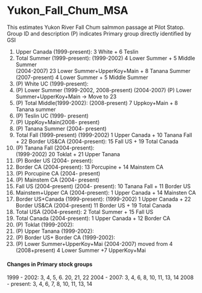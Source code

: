 # Yukon_Fall_Chum_MSA

This estimates Yukon River Fall Chum salmmon passage at Pilot Statop. 
   Group ID and description (P) indicates Primary group directly identified by 
   GSI
1. Upper Canada (1999-present): 3 White + 6 Teslin
2. Total Summer (1999-present): 
		(1999-2002)  4 Lower Summer + 5 Middle Summer  
		(2004-2007)  23 Lower Summer+UpperKoy+Main + 8 Tanana Summer  
  	(2007-present)  4 Lower Summer + 5 Middle Summer  
3. (P) White UC (1999-present): 	 
4. (P) Lower Summer (1999-2002, 2008-present)
  	(2004-2007) (P) Lower Summer+UpperKoy+Main -> Move to 23 		
5. (P) Total Middle(1999-2002): 
	(2008-present) 7 Uppkoy+Main + 8 Tanana summer 
6. (P) Teslin UC (1999- present)   
7. (P) UppKoy+Main(2008- present)
8. (P) Tanana Summer (2004- present)
9. Total Fall (1999-present)
	(1999-2002) 1 Upper Canada + 10 Tanana Fall + 22 Border US&CA
	(2004-present):  15 Fall US + 19 Total Canada  
10. (P) Tanana Fall (2004-present):  
        (1999-2002)  20 Toklat + 21 Upper Tanana
11. (P) Border US (2004- present):
12. Border CA (2004-present): 13 Porcupine + 14 Mainstem CA 
13.  (P) Porcupine CA (2004- present)
14.  (P) Mainstem CA (2004- present) 
15.  Fall US (2004-present)
	 (2004- present): 10 Tanana Fall + 11 Border US
16.  Mainstem+Upper CA (2004-present): 1 Upper Canada + 14 Mainsten CA
17.  Border US+Canada (1999-present): 
		 (1999-2002) 1 Upper Canada + 22 Border US&CA 
		 (2004-present) 11 Border US + 19 Total Canada
18.  Total USA (2004-present): 2 Total Summer + 15 Fall US
19.  Total Canada (2004-present): 1 Upper Canada + 12 Border CA 
20.  (P) Toklat (1999-2002):  
21.  (P) Upper Tanana (1999-2002):   
22.  (P) Border US+ Border CA (1999-2002): 
23.  (P) Lower Summer+UpperKoy+Mai (2004-2007) moved from 4 
		 (2008+present)  4 Lower Summer +7 UpperKoy+Mai  

####  Changes in Primary stock groups
1999 - 2002: 3, 4, 5, 6. 20, 21, 22
2004 - 2007: 3, 4, 6, 8, 10, 11, 13, 14
2008 - present: 3, 4, 6, 7, 8, 10, 11, 13, 14

